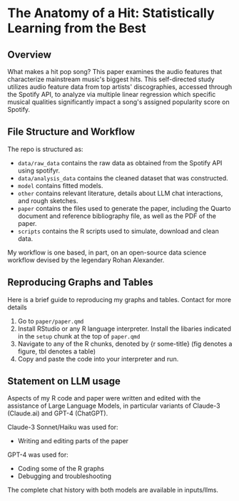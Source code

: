 # The Anatomy of a Hit: Statistically Learning from the Best

## Overview

What makes a hit pop song? This paper examines the audio features that characterize mainstream music's biggest hits. This self-directed study utilizes audio feature data from top artists' discographies, accessed through the Spotify API, to analyze via multiple linear regression which specific musical qualities significantly impact a song's assigned popularity score on Spotify.

## File Structure and Workflow

The repo is structured as:

-   `data/raw_data` contains the raw data as obtained from the Spotify API using spotifyr.
-   `data/analysis_data` contains the cleaned dataset that was constructed.
-   `model` contains fitted models. 
-   `other` contains relevant literature, details about LLM chat interactions, and rough sketches.
-   `paper` contains the files used to generate the paper, including the Quarto document and reference bibliography file, as well as the PDF of the paper. 
-   `scripts` contains the R scripts used to simulate, download and clean data.

My workflow is one based, in part, on an open-source data science workflow devised by the legendary Rohan Alexander. 

## Reproducing Graphs and Tables
Here is a brief guide to reproducing my graphs and tables. Contact for more details

1. Go to `paper/paper.qmd`
2. Install RStudio or any R language interpreter. Install the libaries indicated in the `setup` chunk at the top of `paper.qmd`
4. Navigate to any of the R chunks, denoted by {r some-title} (fig denotes a figure, tbl denotes a table)
5. Copy and paste the code into your interpreter and run. 
   
## Statement on LLM usage

Aspects of my R code and paper were written and edited with the assistance of Large Language Models, in particular variants of Claude-3 (Claude.ai) and GPT-4 (ChatGPT). 

Claude-3 Sonnet/Haiku was used for:
- Writing and editing parts of the paper

GPT-4 was used for: 
- Coding some of the R graphs
- Debugging and troubleshooting

The complete chat history with both models are available in inputs/llms. 
